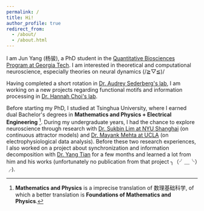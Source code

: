 ```yaml
---
permalink: /
title: Hi!
author_profile: true
redirect_from: 
  - /about/
  - /about.html
---
```


I am Jun Yang (杨骏), a PhD student in the [Quantitative Biosciences Program at Georgia Tech](https://www.qbios.gatech.edu/). I am interested in theoretical and computational neuroscience, especially theories on neural dynamics (/≧▽≦)/

Having completed a short rotation in [Dr. Audrey Sederberg's lab](https://sites.gatech.edu/sederberg/), I am working on a new projects regarding functional motifs and information processing in [Dr. Hannah Choi's lab](https://hannahchoi.math.gatech.edu/people/about-hannah-choi/).

Before starting my PhD, I studied at Tsinghua University, where I earned dual Bachelor's degrees in **Mathematics and Physics + Electrical Engineering** [^1]. During my undergraduate years, I had the chance to explore neuroscience through research with [Dr. Sukbin Lim at NYU Shanghai](https://shanghai.nyu.edu/academics/faculty/directory/sukbin-lim) (on continuous attractor models) and [Dr. Mayank Mehta at UCLA](https://mayank.pa.ucla.edu/) (on electrophysiological data analysis). Before these two research experiences, I also worked on a project about synchronization and information decomposition with [Dr. Yang Tian](https://doloming.github.io/yangtian.github.io/index.html#about) for a few months and learned a lot from him and his works (unfortunately no publication from that project ╮（╯＿╰）╭).

[^1]: **Mathematics and Physics** is a imprecise translation of 数理基础科学, of which a better translation is **Foundations of Mathematics and Physics**.
